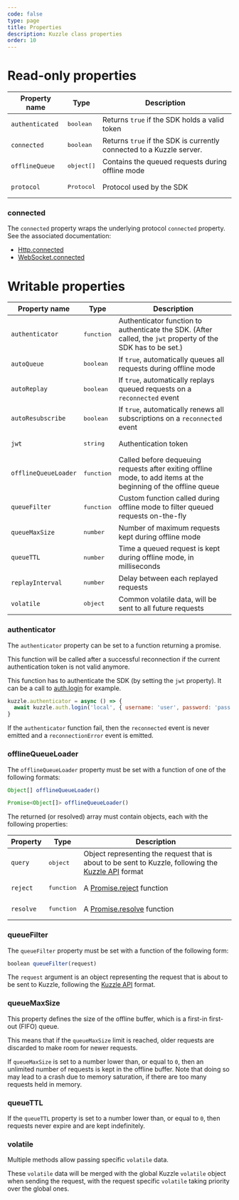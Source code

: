 ```yaml
---
code: false
type: page
title: Properties
description: Kuzzle class properties
order: 10
---
```


# Read-only properties

| Property name   | Type                | Description                                                          |
|-----------------|---------------------|----------------------------------------------------------------------|
| `authenticated` | <pre>boolean</pre>  | Returns `true` if the SDK holds a valid token                        |
| `connected`     | <pre>boolean</pre>  | Returns `true` if the SDK is currently connected to a Kuzzle server. |
| `offlineQueue`  | <pre>object[]</pre> | Contains the queued requests during offline mode                     |
| `protocol`      | <pre>Protocol</pre> | Protocol used by the SDK                                             |

### connected

The `connected` property wraps the underlying protocol `connected` property.
See the associated documentation:
 - [Http.connected](/sdk/js/7/protocols/http/properties)
 - [WebSocket.connected](/sdk/js/7/protocols/websocket/properties)

# Writable properties

| Property name        | Type                | Description                                                                                                     |
|----------------------|---------------------|-----------------------------------------------------------------------------------------------------------------|
| `authenticator`      | <pre>function</pre> | Authenticator function to authenticate the SDK. (After called, the `jwt` property of the SDK has to be set.)    |
| `autoQueue`          | <pre>boolean</pre>  | If `true`, automatically queues all requests during offline mode                                                |
| `autoReplay`         | <pre>boolean</pre>  | If `true`, automatically replays queued requests on a `reconnected` event                                       |
| `autoResubscribe`    | <pre>boolean</pre>  | If `true`, automatically renews all subscriptions on a `reconnected` event                                      |
| `jwt`                | <pre>string</pre>   | Authentication token                                                                                            |
| `offlineQueueLoader` | <pre>function</pre> | Called before dequeuing requests after exiting offline mode, to add items at the beginning of the offline queue |
| `queueFilter`        | <pre>function</pre> | Custom function called during offline mode to filter queued requests on-the-fly                                 |
| `queueMaxSize`       | <pre>number</pre>   | Number of maximum requests kept during offline mode                                                             |
| `queueTTL`           | <pre>number</pre>   | Time a queued request is kept during offline mode, in milliseconds                                              |
| `replayInterval`     | <pre>number</pre>   | Delay between each replayed requests                                                                            |
| `volatile`           | <pre>object</pre>   | Common volatile data, will be sent to all future requests                                                       |

### authenticator

The `authenticator` property can be set to a function returning a promise.

This function will be called after a successful reconnection if the current authentication token is not valid anymore.  

This function has to authenticate the SDK (by setting the `jwt` property). It can be a call to [auth.login](/sdk/js/7/controllers/auth/login) for example.

```js
kuzzle.authenticator = async () => {
  await kuzzle.auth.login('local', { username: 'user', password: 'pass' });
}
```

If the `authenticator` function fail, then the `reconnected` event is never emitted and a `reconnectionError` event is emitted.

### offlineQueueLoader

The `offlineQueueLoader` property must be set with a function of one of the following formats:

```js
Object[] offlineQueueLoader()

Promise<Object[]> offlineQueueLoader()
```

The returned (or resolved) array must contain objects, each with the following properties:

| Property  | Type                | Description                                                                                                                                  |
|-----------|---------------------|----------------------------------------------------------------------------------------------------------------------------------------------|
| `query`   | <pre>object</pre>   | Object representing the request that is about to be sent to Kuzzle, following the [Kuzzle API](/core/2/guides/main-concepts/querying) format |
| `reject`  | <pre>function</pre> | A [Promise.reject](https://developer.mozilla.org/en-US/docs/Web/JavaScript/Reference/Global_Objects/Promise/reject) function                 |
| `resolve` | <pre>function</pre> | A [Promise.resolve](https://developer.mozilla.org/en-US/docs/Web/JavaScript/Reference/Global_Objects/Promise/resolve) function               |

### queueFilter

The `queueFilter` property must be set with a function of the following form:

```js
boolean queueFilter(request)
```

The `request` argument is an object representing the request that is about to be sent to Kuzzle, following the [Kuzzle API](/core/2/guides/main-concepts/querying) format.

### queueMaxSize

This property defines the size of the offline buffer, which is a first-in first-out (FIFO) queue.

This means that if the `queueMaxSize` limit is reached, older requests are discarded to make room for newer requests.

If `queueMaxSize` is set to a number lower than, or equal to `0`, then an unlimited number of requests is kept in the offline buffer.
Note that doing so may lead to a crash due to memory saturation, if there are too many requests held in memory.

### queueTTL

If the `queueTTL` property is set to a number lower than, or equal to `0`, then requests never expire and are kept indefinitely.

### volatile

Multiple methods allow passing specific `volatile` data.

These `volatile` data will be merged with the global Kuzzle `volatile` object when sending the request, with the request specific `volatile` taking priority over the global ones.
